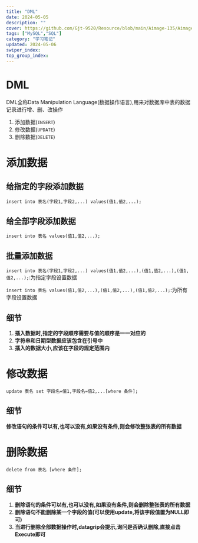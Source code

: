 ```yaml
---
title: "DML"
date: 2024-05-05
description: ""
cover: https://github.com/Gjt-9520/Resource/blob/main/Aimage-135/Aimage7.jpg?raw=true
tags: ["MySQL","SQL"]
category: "学习笔记"
updated: 2024-05-06
swiper_index: 
top_group_index: 
---
```


# DML

DML全称Data Manipulation Language(数据操作语言),用来对数据库中表的数据记录进行增、删、改操作

1. 添加数据(`INSERT`)
2. 修改数据(`UPDATE`)
3. 删除数据(`DELETE`)

# 添加数据  

## 给指定的字段添加数据

`insert into 表名(字段1,字段2,...) values(值1,值2,...);`

## 给全部字段添加数据

`insert into 表名 values(值1,值2,...);`

## 批量添加数据

`insert into 表名(字段1,字段2,...) values(值1,值2,...),(值1,值2,...),(值1,值2,...);`:为指定字段设置数据

`insert into 表名 values(值1,值2,...),(值1,值2,...),(值1,值2,...);`:为所有字段设置数据

## 细节

1. **插入数据时,指定的字段顺序需要与值的顺序是一一对应的**        
2. **字符串和日期型数据应该包含在引号中**           
3. **插入的数据大小,应该在字段的规定范围内**   

# 修改数据

`update 表名 set 字段名=值1,字段名=值2,...[where 条件];`

## 细节

**修改语句的条件可以有,也可以没有,如果没有条件,则会修改整张表的所有数据**

# 删除数据

`delete from 表名 [where 条件];`

## 细节 

1. **删除语句的条件可以有,也可以没有,如果没有条件,则会删除整张表的所有数据**
2. **删除语句不能删除某一个字段的值(可以使用update,将该字段值置为NULL即可)**
3. **当进行删除全部数据操作时,datagrip会提示,询问是否确认删除,直接点击Execute即可**
